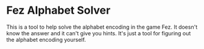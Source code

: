 # Fez Alphabet Solver
This is a tool to help solve the alphabet encoding in the game Fez. It doesn't know the answer and it can't give you hints. It's just a tool for figuring out the alphabet encoding yourself.
